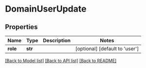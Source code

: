 # DomainUserUpdate

## Properties
Name | Type | Description | Notes
------------ | ------------- | ------------- | -------------
**role** | **str** |  | [optional] [default to 'user']

[[Back to Model list]](../README.md#documentation-for-models) [[Back to API list]](../README.md#documentation-for-api-endpoints) [[Back to README]](../README.md)

